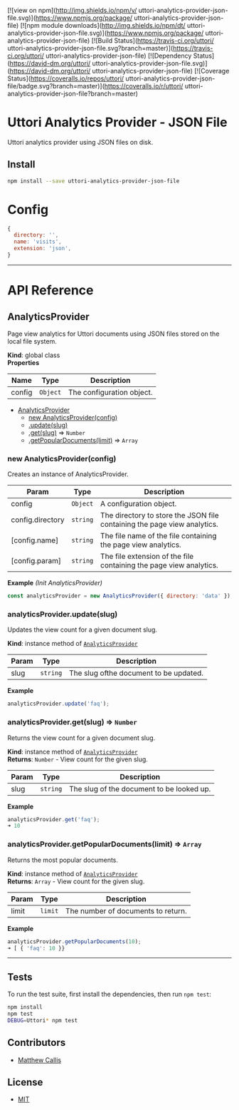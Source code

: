 [![view on npm](http://img.shields.io/npm/v/  uttori-analytics-provider-json-file.svg)](https://www.npmjs.org/package/  uttori-analytics-provider-json-file)
[![npm module downloads](http://img.shields.io/npm/dt/  uttori-analytics-provider-json-file.svg)](https://www.npmjs.org/package/  uttori-analytics-provider-json-file)
[![Build Status](https://travis-ci.org/uttori/  uttori-analytics-provider-json-file.svg?branch=master)](https://travis-ci.org/uttori/  uttori-analytics-provider-json-file)
[![Dependency Status](https://david-dm.org/uttori/  uttori-analytics-provider-json-file.svg)](https://david-dm.org/uttori/  uttori-analytics-provider-json-file)
[![Coverage Status](https://coveralls.io/repos/uttori/  uttori-analytics-provider-json-file/badge.svg?branch=master)](https://coveralls.io/r/uttori/  uttori-analytics-provider-json-file?branch=master)

# Uttori Analytics Provider - JSON File

Uttori analytics provider using JSON files on disk.

## Install

```bash
npm install --save uttori-analytics-provider-json-file
```

# Config

```js
{
  directory: '',
  name: 'visits',
  extension: 'json',
}
```

* * *

# API Reference

<a name="AnalyticsProvider"></a>

## AnalyticsProvider
Page view analytics for Uttori documents using JSON files stored on the local file system.

**Kind**: global class  
**Properties**

| Name | Type | Description |
| --- | --- | --- |
| config | <code>Object</code> | The configuration object. |


* [AnalyticsProvider](#AnalyticsProvider)
    * [new AnalyticsProvider(config)](#new_AnalyticsProvider_new)
    * [.update(slug)](#AnalyticsProvider+update)
    * [.get(slug)](#AnalyticsProvider+get) ⇒ <code>Number</code>
    * [.getPopularDocuments(limit)](#AnalyticsProvider+getPopularDocuments) ⇒ <code>Array</code>

<a name="new_AnalyticsProvider_new"></a>

### new AnalyticsProvider(config)
Creates an instance of AnalyticsProvider.


| Param | Type | Description |
| --- | --- | --- |
| config | <code>Object</code> | A configuration object. |
| config.directory | <code>string</code> | The directory to store the JSON file containing the page view analytics. |
| [config.name] | <code>string</code> | The file name of the file containing the page view analytics. |
| [config.param] | <code>string</code> | The file extension of the file containing the page view analytics. |

**Example** *(Init AnalyticsProvider)*  
```js
const analyticsProvider = new AnalyticsProvider({ directory: 'data' });
```
<a name="AnalyticsProvider+update"></a>

### analyticsProvider.update(slug)
Updates the view count for a given document slug.

**Kind**: instance method of [<code>AnalyticsProvider</code>](#AnalyticsProvider)  

| Param | Type | Description |
| --- | --- | --- |
| slug | <code>string</code> | The slug ofthe document to be updated. |

**Example**  
```js
analyticsProvider.update('faq');
```
<a name="AnalyticsProvider+get"></a>

### analyticsProvider.get(slug) ⇒ <code>Number</code>
Returns the view count for a given document slug.

**Kind**: instance method of [<code>AnalyticsProvider</code>](#AnalyticsProvider)  
**Returns**: <code>Number</code> - View count for the given slug.  

| Param | Type | Description |
| --- | --- | --- |
| slug | <code>string</code> | The slug of the document to be looked up. |

**Example**  
```js
analyticsProvider.get('faq');
➜ 10
```
<a name="AnalyticsProvider+getPopularDocuments"></a>

### analyticsProvider.getPopularDocuments(limit) ⇒ <code>Array</code>
Returns the most popular documents.

**Kind**: instance method of [<code>AnalyticsProvider</code>](#AnalyticsProvider)  
**Returns**: <code>Array</code> - View count for the given slug.  

| Param | Type | Description |
| --- | --- | --- |
| limit | <code>limit</code> | The number of documents to return. |

**Example**  
```js
analyticsProvider.getPopularDocuments(10);
➜ [ { 'faq': 10 }}
```

* * *

## Tests

To run the test suite, first install the dependencies, then run `npm test`:

```bash
npm install
npm test
DEBUG=Uttori* npm test
```

## Contributors

* [Matthew Callis](https://github.com/MatthewCallis)

## License

* [MIT](LICENSE)
